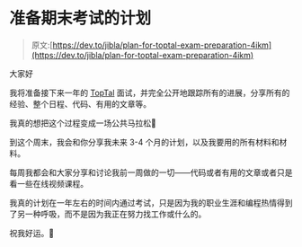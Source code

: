 # 准备期末考试的计划

> 原文:[https://dev.to/jibla/plan-for-toptal-exam-preparation-4ikm](https://dev.to/jibla/plan-for-toptal-exam-preparation-4ikm)

大家好

我将准备接下来一年的 [TopTal](https://www.toptal.com) 面试，并完全公开地跟踪所有的进展，分享所有的经验、整个日程、代码、有用的文章等。

我真的想把这个过程变成一场公共马拉松💪

到这个周末，我会和你分享我未来 3-4 个月的计划，以及我要用的所有材料和材料。

每周我都会和大家分享和讨论我前一周做的一切——代码或者有用的文章或者只是看一些在线视频课程。

我真的计划在一年左右的时间内通过考试，只是因为我的职业生涯和编程热情得到了另一种呼吸，而不是因为我正在努力找工作或什么的。

祝我好运。👻